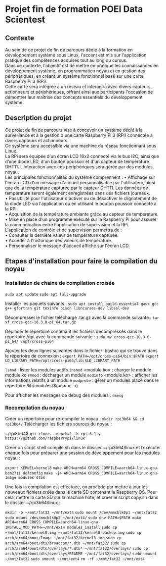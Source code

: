 # Projet fin de formation POEI Data Scientest

## Contexte 
Au sein de ce projet de fin de parcours dédié à la formation en développement système sous
Linux, l'accent est mis sur l'application pratique des compétences acquises tout au long du
cursus. <br>
Dans ce contexte, l'objectif est de mettre en pratique les connaissances en développement
système, en programmation noyau et en gestion des périphériques, en créant un système
fonctionnel basé sur une carte Raspberry Pi 3 (RPi). <br> Cette carte sera intégrée à un réseau et
interagira avec divers capteurs, actionneurs et périphériques, offrant ainsi aux participants
l'occasion de démontrer leur maîtrise des concepts essentiels du développement système. <br>

## Description du projet 
Ce projet de fin de parcours vise à concevoir un système dédié à la surveillance et à la
gestion d'une carte Raspberry Pi 3 (RPi) connectée à divers capteurs et actionneurs. <br>
Ce système sera accessible via une machine du réseau fonctionnant sous Linux. <br>
La RPi sera équipée d'un écran LCD 16x2 connecté via le bus I2C, ainsi que d’une diode LED,
d'un bouton poussoir et d'un capteur de température DHT11. L'interaction avec ces
périphériques sera gérée par des modules noyau. <br>
Les principales fonctionnalités du système comprennent :
• Affichage sur l'écran LCD d'un message d'accueil personnalisable par l'utilisateur,
ainsi que de la température capturée par le capteur DHT11. Les données de
température seront également enregistrées dans des fichiers journaux. <br>
• Possibilité pour l'utilisateur d'activer ou de désactiver le clignotement de la diode
LED via l'application ou en utilisant le bouton poussoir connecté à la RPi. <br>
• Acquisition de la température ambiante grâce au capteur de température. <br>
• Mise en place d'un programme exécuté sur la Raspberry Pi pour assurer la
communication entre l'application de supervision et la RPi. <br>
L'application de contrôle et de supervision permettra de : <br>
• Consulter la dernière valeur de température capturée. <br>
• Accéder à l'historique des valeurs de température. <br>
• Personnaliser le message d'accueil affiché sur l'écran LCD. <br>

## Etapes d'installation pour faire la compilation du noyau
### Installation de chaine de compilation croisée
`sudo apt update`
`sudo apt full-upgrade`

Installer les paquets suivants :
`sudo apt install build-essential gawk gcc g++ gfortran git texinfo bison
libncurses-dev libssl-dev`

Décompresser le fichier téléchargé .tar.gz avec la commande suivante :
`tar xf cross-gcc-10.3.0-pi_64.tar.gz`

Déplacer le répertoire contenant les fichiers décompressés dans le répertoire /opt avec la commande suivante :
`sudo mv cross-gcc-10.3.0-pi_64/ /opt/cross-pi64`

Ajouter les deux lignes suivantes dans le fichier .bashrc qui se trouve dans le répertoire de connexion :
`export PATH=/opt/cross-pi64/bin:$PATH`
`export LD_LIBRARY_PATH=/opt/cross-pi64/lib:$LD_LIBRARY_PATH`

`lsmod` : lister les modules actifs
`insmod` <module.ko> : charger le module module.ko
`rmmod` <nom module> : décharger un module
`modinfo` <module.ko> : afficher les informations relatifs à un module
`modprobe` : gérer un modules placé dans le répertoire /lib/modules/$(uname -r)

Pour afficher les messages de debug des modules :
`dmesg`

### Recompilation du noyau

Créer un répertoire pour re-compiler le noyau :
`mkdir rpi3b64 && cd rpi3b64/`
Télécharger les fichiers sources du noyau :

~/rpi3b64$ 
`git clone --depth=1 -b rpi-6.1.y https://github.com/raspberrypi/linux`

Creer un script shell compile.sh dans le dossier ~/rpi3b64/linux et l’exécuter chaque fois pour préparer
une session de développement pour les modules noyau :

`export KERNEL=kernel8`
`make ARCH=arm64 CROSS_COMPILE=aarch64-linux-gnu- bcm2711_defconfig`
`make -j4 ARCH=arm64 CROSS_COMPILE=aarch64-linux-gnu- Image modules dtbs`

Une fois la compilation est effectuée, on procède par mettre à jour les nouveaux fichiers créés dans la carte SD
contenant le Raspberry OS. Pour cela, mettre la carte SD sur la machine hôte, et créer le script copy.sh dans le
dossier ~/rpi3b64/linux :

`mkdir -p ~/mnt/fat32 ~/mnt/ext4`
`sudo mount /dev/mmcblk0p1 ~/mnt/fat32`
`sudo mount /dev/mmcblk0p2 ~/mnt/ext4/`
`sudo env PATH=$PATH make ARCH=arm64 CROSS_COMPILE=aarch64-linux-gnu- INSTALL_MOD_PATH=~/mnt/ext4 modules_install`
`sudo cp ~/mnt/fat32/kernel8.img ~/mnt/fat32/kernel8-backup.img`
`sudo cp arch/arm64/boot/Image ~/mnt/fat32/kernel8.img`
`sudo cp arch/arm64/boot/dts/broadcom/*.dtb ~/mnt/fat32/`
`sudo cp arch/arm64/boot/dts/overlays/*.dtb* ~/mnt/fat32/overlays/`
`sudo cp arch/arm64/boot/dts/overlays/README ~/mnt/fat32/overlays/`
`sudo umount ~/mnt/fat32`
`sudo umount ~/mnt/ext4`
`rm -rf ~/mnt/fat32 ~/mnt/ext4`




